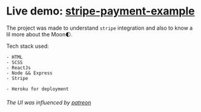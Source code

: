 # Live demo: [stripe-payment-example](https://moonsand.herokuapp.com/)

The project was made to understand `stripe` integration and also to know a lil more about the Moon:first_quarter_moon:.

Tech stack used:

```
- HTML
- SCSS
- ReactJs
- Node && Express
- Stripe
```

```
- Heroku for deployment
```

###### The UI was influenced by [patreon](https://www.patreon.com/)
